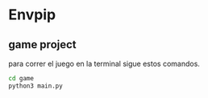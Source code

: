 # Envpip

## game project
para correr el juego en la terminal sigue estos comandos.

```sh
cd game
python3 main.py
```